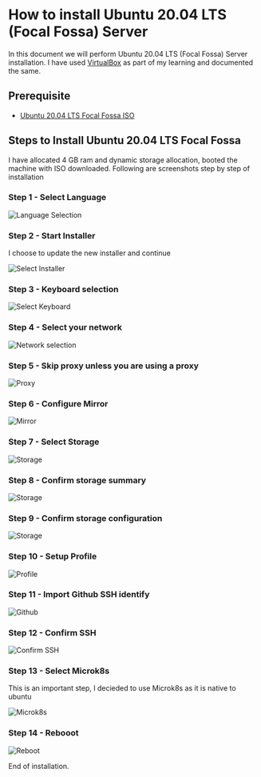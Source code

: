 # How to install Ubuntu 20.04 LTS (Focal Fossa) Server

In this document we will perform Ubuntu 20.04 LTS (Focal Fossa) Server installation. I have used [VirtualBox](https://www.virtualbox.org/) as part of my learning and documented the same.

## Prerequisite
* [Ubuntu 20.04 LTS Focal Fossa ISO](https://cloud-images.ubuntu.com/focal/current/)

## Steps to Install Ubuntu 20.04 LTS Focal Fossa

I have allocated 4 GB ram and dynamic storage allocation, booted the machine with ISO downloaded. Following are screenshots step by step of installation

### Step 1 - Select Language

![Language Selection](https://github.com/KalSadaram/ks3-homelab/blob/master/docs/img/ucoi/ucoi__01.png)

### Step 2 - Start Installer

I choose to update the new installer and continue

![Select Installer](https://github.com/KalSadaram/ks3-homelab/blob/master/docs/img/ucoi/ucoi__02.png)

### Step 3 - Keyboard selection

![Select Keyboard](https://github.com/KalSadaram/ks3-homelab/blob/master/docs/img/ucoi/ucoi__03.png)

### Step 4 - Select your network

![Network selection](https://github.com/KalSadaram/ks3-homelab/blob/master/docs/img/ucoi/ucoi__04.png)

### Step 5 - Skip proxy unless you are using a proxy

![Proxy](https://github.com/KalSadaram/ks3-homelab/blob/master/docs/img/ucoi/ucoi__05.png)

### Step 6 - Configure Mirror

![Mirror](https://github.com/KalSadaram/ks3-homelab/blob/master/docs/img/ucoi/ucoi__06.png)

### Step 7 - Select Storage

![Storage](https://github.com/KalSadaram/ks3-homelab/blob/master/docs/img/ucoi/ucoi__07.png)

### Step 8 - Confirm storage summary

![Storage](https://github.com/KalSadaram/ks3-homelab/blob/master/docs/img/ucoi/ucoi__08.png)

### Step 9 - Confirm storage configuration

![Storage](https://github.com/KalSadaram/ks3-homelab/blob/master/docs/img/ucoi/ucoi__09.png)

### Step 10 - Setup Profile

![Profile](https://github.com/KalSadaram/ks3-homelab/blob/master/docs/img/ucoi/ucoi__10.png)

### Step 11 - Import Github SSH identify

![Github](https://github.com/KalSadaram/ks3-homelab/blob/master/docs/img/ucoi/ucoi__11.png)

### Step 12 - Confirm SSH

![Confirm SSH](https://github.com/KalSadaram/ks3-homelab/blob/master/docs/img/ucoi/ucoi__12.png)

### Step 13 - Select Microk8s

This is an important step, I decieded to use Microk8s as it is native to ubuntu

![Microk8s](https://github.com/KalSadaram/ks3-homelab/blob/master/docs/img/ucoi/ucoi__13.png)

### Step 14 - Rebooot

![Reboot](https://github.com/KalSadaram/ks3-homelab/blob/master/docs/img/ucoi/ucoi__14.png)

End of installation.